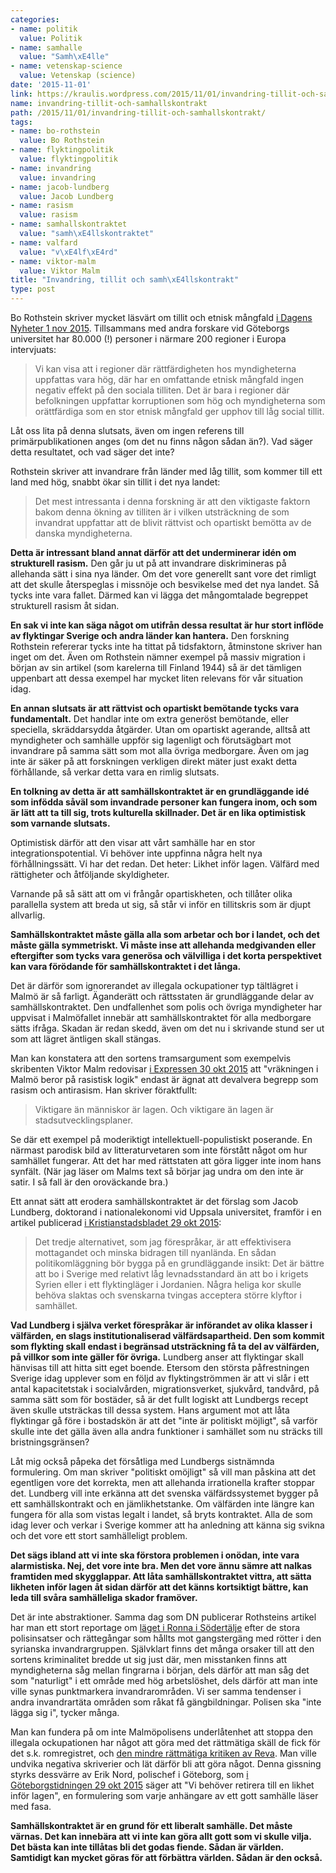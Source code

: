 ```yaml
---
categories:
- name: politik
  value: Politik
- name: samhalle
  value: "Samh\xE4lle"
- name: vetenskap-science
  value: Vetenskap (science)
date: '2015-11-01'
link: https://kraulis.wordpress.com/2015/11/01/invandring-tillit-och-samhallskontrakt/
name: invandring-tillit-och-samhallskontrakt
path: /2015/11/01/invandring-tillit-och-samhallskontrakt/
tags:
- name: bo-rothstein
  value: Bo Rothstein
- name: flyktingpolitik
  value: flyktingpolitik
- name: invandring
  value: invandring
- name: jacob-lundberg
  value: Jacob Lundberg
- name: rasism
  value: rasism
- name: samhallskontraktet
  value: "samh\xE4llskontraktet"
- name: valfard
  value: "v\xE4lf\xE4rd"
- name: viktor-malm
  value: Viktor Malm
title: "Invandring, tillit och samh\xE4llskontrakt"
type: post
---
```

Bo Rothstein skriver mycket läsvärt om tillit och etnisk mångfald [i Dagens Nyheter 1 nov 2015](http://www.dn.se/debatt/ett-tillitsfullt-samhalle-klarar-att-ha-stor-etnisk-mangfald/). Tillsammans med andra forskare vid Göteborgs universitet har 80.000 (!) personer i närmare 200 regioner i Europa intervjuats:

> Vi kan visa att i regioner där rättfärdigheten hos myndigheterna uppfattas vara hög, där har en omfattande etnisk mångfald ingen negativ effekt på den sociala tilliten. Det är bara i regioner där befolkningen uppfattar korruptionen som hög och myndigheterna som orättfärdiga som en stor etnisk mångfald ger upphov till låg social tillit.

Låt oss lita på denna slutsats, även om ingen referens till primärpublikationen anges (om det nu finns någon sådan än?). Vad säger detta resultatet, och vad säger det inte?



Rothstein skriver att invandrare från länder med låg tillit, som kommer till ett land med hög, snabbt ökar sin tillit i det nya landet:

> Det mest intressanta i denna forskning är att den viktigaste faktorn bakom denna ökning av tilliten är i vilken utsträckning de som invandrat uppfattar att de blivit rättvist och opartiskt bemötta av de danska myndigheterna.

**Detta är intressant bland annat därför att det underminerar idén om strukturell rasism.** Den går ju ut på att invandrare diskrimineras på allehanda sätt i sina nya länder. Om det vore generellt sant vore det rimligt att det skulle återspeglas i missnöje och besvikelse med det nya landet. Så tycks inte vara fallet. Därmed kan vi lägga det mångomtalade begreppet strukturell rasism åt sidan.

**En sak vi inte kan säga något om utifrån dessa resultat är hur stort inflöde av flyktingar Sverige och andra länder kan hantera.** Den forskning Rothstein refererar tycks inte ha tittat på tidsfaktorn, åtminstone skriver han inget om det. Även om Rothstein nämner exempel på massiv migration i början av sin artikel (som karelerna till Finland 1944) så är det tämligen uppenbart att dessa exempel har mycket liten relevans för vår situation idag.

**En annan slutsats är att rättvist och opartiskt bemötande tycks vara fundamentalt.** Det handlar inte om extra generöst bemötande, eller speciella, skräddarsydda åtgärder. Utan om opartiskt agerande, alltså att myndigheter och samhälle uppför sig lagenligt och förutsägbart mot invandrare på samma sätt som mot alla övriga medborgare. Även om jag inte är säker på att forskningen verkligen direkt mäter just exakt detta förhållande, så verkar detta vara en rimlig slutsats.

**En tolkning av detta är att samhällskontraktet är en grundläggande idé som infödda såväl som invandrade personer kan fungera inom, och som är lätt att ta till sig, trots kulturella skillnader. Det är en lika optimistisk som varnande slutsats.**

Optimistisk därför att den visar att vårt samhälle har en stor integrationspotential. Vi behöver inte uppfinna några helt nya förhållningssätt. Vi har det redan. Det heter: Likhet inför lagen. Välfärd med rättigheter och åtföljande skyldigheter.

Varnande på så sätt att om vi frångår opartiskheten, och tillåter olika parallella system att breda ut sig, så står vi inför en tillitskris som är djupt allvarlig.

**Samhällskontraktet måste gälla alla som arbetar och bor i landet, och det måste gälla symmetriskt. Vi måste inse att allehanda medgivanden eller eftergifter som tycks vara generösa och välvilliga i det korta perspektivet kan vara förödande för samhällskontraktet i det långa.**

Det är därför som ignorerandet av illegala ockupationer typ tältlägret i Malmö är så farligt. Äganderätt och rättsstaten är grundläggande delar av samhällskontraktet. Den undfallenhet som polis och övriga myndigheter har uppvisat i Malmöfallet innebär att samhällskontraktet för alla medborgare sätts ifråga. Skadan är redan skedd, även om det nu i skrivande stund ser ut som att lägret äntligen skall stängas.

Man kan konstatera att den sortens tramsargument som exempelvis skribenten Viktor Malm redovisar [i Expressen 30 okt 2015](http://www.expressen.se/kultur/vrakningen-i-malmo-ar-rasistisk-plundring/) att "vräkningen i Malmö beror på rasistisk logik" endast är ägnat att devalvera begrepp som rasism och antirasism. Han skriver föraktfullt:

> Viktigare än människor är lagen. Och viktigare än lagen är stadsutvecklingsplaner.

Se där ett exempel på moderiktigt intellektuell-populistiskt poserande. En närmast parodisk bild av litteraturvetaren som inte förstått något om hur samhället fungerar. Att det har med rättstaten att göra ligger inte inom hans synfält. (När jag läser om Malms text så börjar jag undra om den inte är satir. I så fall är den oroväckande bra.)

Ett annat sätt att erodera samhällskontraktet är det förslag som Jacob Lundberg, doktorand i nationalekonomi vid Uppsala universitet, framför i en artikel publicerad [i Kristianstadsbladet 29 okt 2015](http://www.kristianstadsbladet.se/ledare/jacob-lundberg-strama-at-bidragen-inte-invandringen/):

> Det tredje alternativet, som jag förespråkar, är att effektivisera mottagandet och minska bidragen till nyanlända. En sådan politikomläggning bör bygga på en grundläggande insikt: Det är bättre att bo i Sverige med relativt låg levnadsstandard än att bo i krigets Syrien eller i ett flyktingläger i Jordanien. Några heliga kor skulle behöva slaktas och svenskarna tvingas acceptera större klyftor i samhället.

**Vad Lundberg i själva verket förespråkar är införandet av olika klasser i välfärden, en slags institutionaliserad välfärdsapartheid. Den som kommit som flykting skall endast i begränsad utsträckning få ta del av välfärden, på villkor som inte gäller för övriga.** Lundberg anser att flyktingar skall hänvisas till att hitta sitt eget boende. Etersom den största påfrestningen Sverige idag upplever som en följd av flyktingströmmen är att vi slår i ett antal kapacitetstak i socialvården, migrationsverket, sjukvård, tandvård, på samma sätt som för bostäder, så är det fullt logiskt att Lundbergs recept även skulle utsträckas till dessa system. Hans argument mot att låta flyktingar gå före i bostadskön är att det "inte är politiskt möjligt", så varför skulle inte det gälla även alla andra funktioner i samhället som nu sträcks till bristningsgränsen?

Låt mig också påpeka det försåtliga med Lundbergs sistnämnda formulering. Om man skriver "politiskt omöjligt" så vill man påskina att det egentligen vore det korrekta, men att allehanda irrationella krafter stoppar det. Lundberg vill inte erkänna att det svenska välfärdssystemet bygger på ett samhällskontrakt och en jämlikhetstanke. Om välfärden inte längre kan fungera för alla som vistas legalt i landet, så bryts kontraktet. Alla de som idag lever och verkar i Sverige kommer att ha anledning att känna sig svikna och det vore ett stort samhälleligt problem.

**Det sägs ibland att vi inte ska förstora problemen i onödan, inte vara alarmistiska. Nej, det vore inte bra. Men det vore ännu sämre att nalkas framtiden med skygglappar. Att låta samhällskontraktet vittra, att sätta likheten inför lagen åt sidan därför att det känns kortsiktigt bättre, kan leda till svåra samhälleliga skador framöver.**

Det är inte abstraktioner. Samma dag som DN publicerar Rothsteins artikel har man ett stort reportage om [läget i Ronna i Södertälje](http://www.dn.se/nyheter/sodertalje-haller-andan-infor-polisens-retratt/) efter de stora polisinsatser och rättegångar som hållts mot gangstergäng med rötter i den syrianska invandrargruppen. Självklart finns det många orsaker till att den sortens kriminalitet bredde ut sig just där, men misstanken finns att myndigheterna såg mellan fingrarna i början, dels därför att man såg det som "naturligt" i ett område med hög arbetslöshet, dels därför att man inte ville synas punktmarkera invandrarområden. Vi ser samma tendenser i andra invandrartäta områden som råkat få gängbildningar. Polisen ska "inte lägga sig i", tycker många.

Man kan fundera på om inte Malmöpolisens underlåtenhet att stoppa den illegala ockupationen har något att göra med det rättmätiga skäll de fick för det s.k. romregistret, och [den mindre rättmätiga kritiken av Reva](/2013/02/24/gomda-flyktingar-fri-invandring-eller-inte/). Man ville undvika negativa skriverier och lät därför bli att göra något. Denna gissning styrks dessvärre av Erik Nord, polischef i Göteborg, som [i Göteborgstidningen 29 okt 2015](http://www.expressen.se/gt/ledare/vi-behover-retirera-till-en-likhet-infor-lagen/) säger att "Vi behöver retirera till en likhet inför lagen", en formulering som varje anhängare av ett gott samhälle läser med fasa.

**Samhällskontraktet är en grund för ett liberalt samhälle. Det måste värnas. Det kan innebära att vi inte kan göra allt gott som vi skulle vilja. Det bästa kan inte tillåtas bli det godas fiende. Sådan är världen. Samtidigt kan mycket göras för att förbättra världen. Sådan är den också.**

